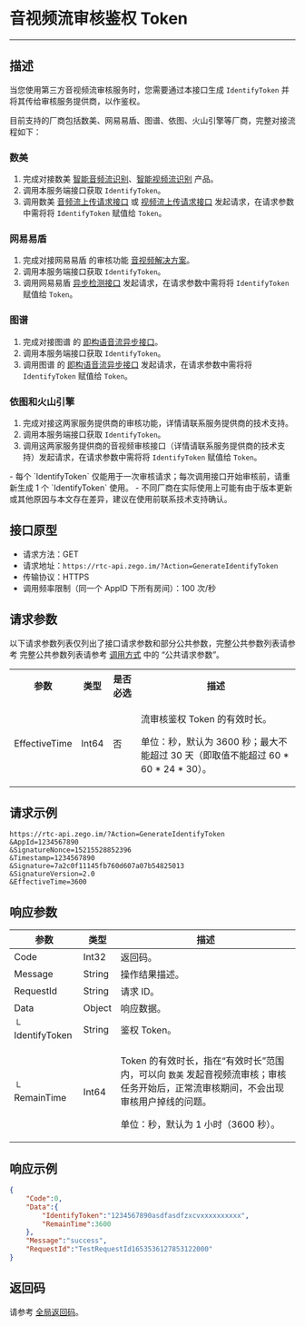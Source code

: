# 音视频流审核鉴权 Token

- - -

## 描述

当您使用第三方音视频流审核服务时，您需要通过本接口生成 `IdentifyToken` 并将其传给审核服务提供商，以作鉴权。

目前支持的厂商包括数美、网易易盾、图谱、依图、火山引擎等厂商，完整对接流程如下：

### 数美

1. 完成对接数美 [智能音频流识别](https://www.ishumei.com/new/product/tj/audio)、[智能视频流识别](https://www.ishumei.com/new/product/tj/video) 产品。
2. 调用本服务端接口获取 `IdentifyToken`。
3. 调用数美 [音频流上传请求接口](https://help.ishumei.com/docs/tj/audioStream/versionV4/async/developDoc) 或 [视频流上传请求接口](https://help.ishumei.com/docs/tj/videoStream/versionV4/requestInterface/developDoc) 发起请求，在请求参数中需将将 `IdentifyToken` 赋值给 `Token`。

### 网易易盾

1. 完成对接网易易盾 的审核功能 [音视频解决方案](https://support.dun.163.com/documents/594247746924453888?docId=600827338598789120#%E5%8D%B3%E6%9E%84)。
2. 调用本服务端接口获取 `IdentifyToken`。
3. 调用网易易盾 [异步检测接口](https://support.dun.163.com/documents/594247746924453888?docId=600827510305206272) 发起请求，在请求参数中需将将 `IdentifyToken` 赋值给 `Token`。

### 图谱

1. 完成对接图谱 的 [即构语音流异步接口](https://docs-site.cloud.tuputech.com/docs/api/speech/speech-stream/stream-zego/)。
2. 调用本服务端接口获取 `IdentifyToken`。
3. 调用图谱 的 [即构语音流异步接口](https://docs-site.cloud.tuputech.com/docs/api/speech/speech-stream/stream-zego/) 发起请求，在请求参数中需将将 `IdentifyToken` 赋值给 `Token`。

### 依图和火山引擎

1. 完成对接这两家服务提供商的审核功能，详情请联系服务提供商的技术支持。
2. 调用本服务端接口获取 `IdentifyToken`。
3. 调用这两家服务提供商的音视频审核接口（详情请联系服务提供商的技术支持）发起请求，在请求参数中需将将 `IdentifyToken` 赋值给 `Token`。

<Warning title="注意">
- 每个 `IdentifyToken` 仅能用于一次审核请求；每次调用接口开始审核前，请重新生成 1 个 `IdentifyToken` 使用。
- 不同厂商在实际使用上可能有由于版本更新或其他原因与本文存在差异，建议在使用前联系技术支持确认。

</Warning>



## 接口原型

- 请求方法：GET
- 请求地址：`https://rtc-api.zego.im/?Action=GenerateIdentifyToken`
- 传输协议：HTTPS
- 调用频率限制（同一个 AppID 下所有房间）：100 次/秒

## 请求参数

以下请求参数列表仅列出了接口请求参数和部分公共参数，完整公共参数列表请参考 完整公共参数列表请参考 [调用方式](/shumei-moderation/accessing-server-apis#公共请求参数) 中的 “公共请求参数”。


<table>
  
<tbody><tr>
<th>参数</th>
<th>类型</th>
<th>是否必选</th>
<th>描述</th>
</tr>
<tr>
<td>EffectiveTime</td>
<td>Int64</td>
<td>否</td>
<td><p>流审核鉴权 Token 的有效时长。</p><p>单位：秒，默认为 3600 秒；最大不能超过 30 天（即取值不能超过 60 * 60 * 24 * 30）。</p></td>
</tr>
</tbody></table>

## 请求示例

```
https://rtc-api.zego.im/?Action=GenerateIdentifyToken
&AppId=1234567890
&SignatureNonce=15215528852396
&Timestamp=1234567890
&Signature=7a2c0f11145fb760d607a07b54825013
&SignatureVersion=2.0
&EffectiveTime=3600
```

## 响应参数


| 参数 | 类型 | 描述 |
|---|---|---|
| Code | Int32 | 返回码。 |
| Message | String | 操作结果描述。 |
| RequestId | String | 请求 ID。 |
| Data | Object | 响应数据。 |
| └ IdentifyToken | String | 鉴权 Token。 |
| └ RemainTime | Int64 | <p>Token 的有效时长，指在“有效时长”范围内，可以向 <code>数美</code> 发起音视频流审核；审核任务开始后，正常流审核期间，不会出现审核用户掉线的问题。</p><p>单位：秒，默认为 1 小时（3600 秒）。</p> |


## 响应示例

```json
{
    "Code":0,
    "Data":{
        "IdentifyToken":"1234567890asdfasdfzxcvxxxxxxxxxx",
        "RemainTime":3600
    },
    "Message":"success",
    "RequestId":"TestRequestId1653536127853122000"
}
```

## 返回码

请参考 [全局返回码](https://doc-zh.zego.im/article/18685)。

<Content />

